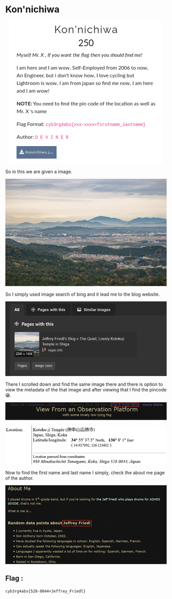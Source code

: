# Kon'nichiwa 

<p align="center">
  <img alt="Kon'nichiwa"  src="https://github.com/VulnFreak/The-Cyber-Grabs-CTF/blob/master/Images/Kon'nichiwa%20.png">
</p>

So in this we are given a image.

<p align="center">
  <img  alt="image" src="https://github.com/VulnFreak/The-Cyber-Grabs-CTF/blob/master/Challenge_docs/Konnichiwa.jpg">
</p>

So I simply used image search of bing and it lead me to the blog website.

<p align="center">
  <img  alt="alt" src="https://github.com/VulnFreak/The-Cyber-Grabs-CTF/blob/master/Images/bing.png">
</p>

There I scrolled down and find the same image there and there is option to view the metadata of the that image and after viewing that I find the pincode😁.

<p align="center">
  <img  alt="meta" src="https://github.com/VulnFreak/The-Cyber-Grabs-CTF/blob/master/Images/meta.png">
</p>

<p align="center">
  <img  alt="pincode" src="https://github.com/VulnFreak/The-Cyber-Grabs-CTF/blob/master/Images/pincode.png">
</p>

Now to find the first name and last name I simply, check the about me page of the author.

<p align="center">
  <img  alt="author" src="https://github.com/VulnFreak/The-Cyber-Grabs-CTF/blob/master/Images/aboutme.png">
</p>


## Flag :
`cyb3rg4abs{528-0044+Jeffrey_Friedl}`
